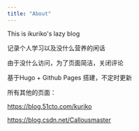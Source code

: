 ```yaml
---
title: "About"
---
```


This is ikuriko's lazy blog   



记录个人学习以及没什么营养的闲话  



由于没什么访问，为了页面简洁，关闭评论   



基于Hugo + Github Pages 搭建，不定时更新  



所有其他的页面：

https://blog.51cto.com/kuriko

https://blog.csdn.net/Callousmaster


